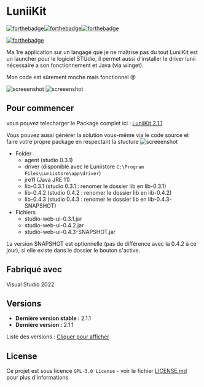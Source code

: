 # LuniiKit
[![forthebadge](https://forthebadge.com/images/badges/made-with-c-sharp.svg)](https://forthebadge.com)[![forthebadge](https://forthebadge.com/images/badges/0-percent-optimized.svg)](https://forthebadge.com)[![forthebadge](https://forthebadge.com/images/badges/built-with-love.svg)](https://forthebadge.com)

[![forthebadge](https://forthebadge.com/images/badges/works-on-my-machine.svg)](https://forthebadge.com)

Ma 1re application sur un langage que je ne maîtrise pas du tout
LuniiKit est un launcher pour le logiciel STUdio, il permet aussi d'installer le driver lunii nécessaire a son fonctionnement et Java (via winget).

Mon code est sûrement moche mais fonctionnel 😜

![screeenshot](https://i.imgur.com/GfPdGrj.png)
![screeenshot](https://i.imgur.com/UVKq12h.png)

## Pour commencer

vous pouvez telecharger le Package complet ici : [LuniiKit 2.1.1](https://github.com/Seph29/LuniiKit_App/releases/download/2.1.1/LuniiKit-v2.1.1.zip)

Vous pouvez aussi générer la solution vous-même via le code source et faire votre propre package en respectant la stucture
![screeenshot](https://i.imgur.com/wKJd5qn.png)

* Folder
  * agent (studio 0.3.1)
  * driver (disponible avec le Luniistore ``C:\Program Files\Luniistore\app\driver``)
  * jre11 (Java JRE 11)
  * lib-0.3.1 (studio 0.3.1 : renomer le dossier lib en lib-0.3.1)
  * lib-0.4.2 (studio 0.4.2 : renomer le dossier lib en lib-0.4.2)
  * lib-0.4.3 (studio 0.4.3 : renomer le dossier lib en lib-0.4.3-SNAPSHOT)
* Fichiers
  * studio-web-ui-0.3.1.jar
  * studio-web-ui-0.4.2.jar
  * studio-web-ui-0.4.3-SNAPSHOT.jar


La version SNAPSHOT est optionnelle (pas de différence avec la 0.4.2 à ce jour), si elle existe dans le dossier le bouton s'active.

## Fabriqué avec

Visual Studio 2022

## Versions

- **Dernière version stable :** 2.1.1
- **Dernière version :** 2.1.1

Liste des versions : [Cliquer pour afficher](https://github.com/Seph29/LuniiKit_App/tags)

## License

Ce projet est sous licence ``GPL-3.0 License`` - voir le fichier [LICENSE.md](LICENSE.md) pour plus d'informations

